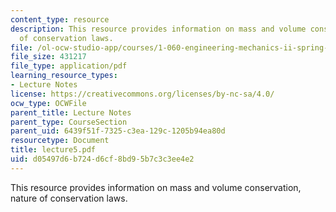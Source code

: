 ```yaml
---
content_type: resource
description: This resource provides information on mass and volume conservation, nature
  of conservation laws.
file: /ol-ocw-studio-app/courses/1-060-engineering-mechanics-ii-spring-2006/d05497d6b724d6cf8bd95b7c3c3ee4e2_lecture5.pdf
file_size: 431217
file_type: application/pdf
learning_resource_types:
- Lecture Notes
license: https://creativecommons.org/licenses/by-nc-sa/4.0/
ocw_type: OCWFile
parent_title: Lecture Notes
parent_type: CourseSection
parent_uid: 6439f51f-7325-c3ea-129c-1205b94ea80d
resourcetype: Document
title: lecture5.pdf
uid: d05497d6-b724-d6cf-8bd9-5b7c3c3ee4e2
---
```

This resource provides information on mass and volume conservation, nature of conservation laws.
